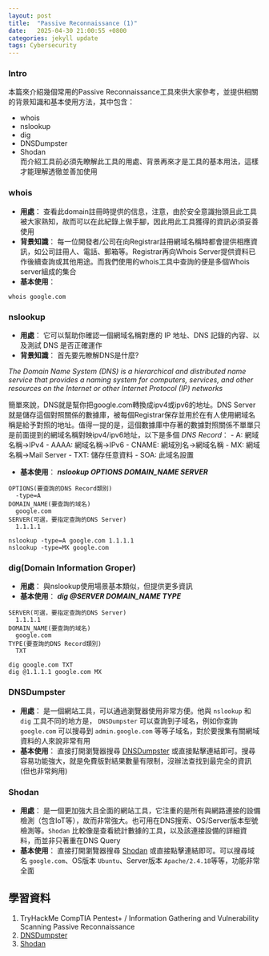 ```yaml
---
layout: post
title:  "Passive Reconnaissance (1)"
date:   2025-04-30 21:00:55 +0800
categories: jekyll update
tags: Cybersecurity
---
```

<html>
<body>
<div markdown="block" style="margin-top: 10px">
    
### Intro
本篇來介紹幾個常用的Passive Reconnaissance工具來供大家參考，並提供相關的背景知識和基本使用方法，其中包含：
- whois
- nslookup
- dig
- DNSDumpster
- Shodan  
而介紹工具前必須先瞭解此工具的用處、背景再來才是工具的基本用法，這樣才能理解透徹並善加使用  


### whois
- **用處**： 查看此domain註冊時提供的信息，注意，由於安全意識抬頭且此工具被大家熟知，故而可以在此紀錄上做手腳，因此用此工具獲得的資訊必須妥善使用
- **背景知識**： 每一位開發者/公司在向Registrar註冊網域名稱時都會提供相應資訊，如公司註冊人、電話、郵箱等。Registrar再向Whois Server提供資料已作後續查詢或其他用途。而我們使用的whois工具中查詢的便是多個Whois server組成的集合
- **基本使用**：
```
whois google.com
```

  
### nslookup
- **用處**： 它可以幫助你確認一個網域名稱對應的 IP 地址、DNS 記錄的內容、以及測試 DNS 是否正確運作
- **背景知識**： 首先要先瞭解DNS是什麼?

*The Domain Name System (DNS) is a hierarchical and distributed name service that provides a naming system for computers, services, and other resources on the Internet or other Internet Protocol (IP) networks* 
  
簡單來說，DNS就是幫你把google.com轉換成ipv4或ipv6的地址。DNS Server就是儲存這個對照關係的數據庫，被每個Registrar保存並用於在有人使用網域名稱是給予對照的地址。值得一提的是，這個數據庫中存著的數據對照關係不單單只是前面提到的網域名稱對映ipv4/ipv6地址，以下是多個 *DNS Record*：
    - A: 網域名稱->IPv4
    - AAAA: 網域名稱->IPv6
    - CNAME: 網域別名->網域名稱
    - MX: 網域名稱->Mail Server
    - TXT: 儲存任意資料
    - SOA: 此域名設置

- **基本使用**：
***nslookup OPTIONS DOMAIN_NAME SERVER***
```
OPTIONS(要查詢的DNS Record類別)
  -type=A
DOMAIN_NAME(要查詢的域名)
  google.com
SERVER(可選，要指定查詢的DNS Server)
  1.1.1.1

nslookup -type=A google.com 1.1.1.1
nslookup -type=MX google.com
```  
  

### dig(Domain Information Groper)
- **用處**： 與nslookup使用場景基本類似，但提供更多資訊
- **基本使用**：
***dig @SERVER DOMAIN_NAME TYPE***
```
SERVER(可選，要指定查詢的DNS Server)
  1.1.1.1
DOMAIN_NAME(要查詢的域名)
  google.com
TYPE(要查詢的DNS Record類別)
  TXT

dig google.com TXT
dig @1.1.1.1 google.com MX
```
 

### DNSDumpster
- **用處**： 是一個網站工具，可以通過瀏覽器使用非常方便。他與 `nslookup` 和 `dig` 工具不同的地方是， `DNSDumpster` 可以查詢到子域名，例如你查詢 `google.com` 可以搜尋到 `admin.google.com` 等等子域名，對於要搜集有關網域資料的人來說非常有用 
- **基本使用**：
直接打開瀏覽器搜尋 [DNSDumpster](https://dnsdumpster.com/) 或直接點擊連結即可。搜尋容易功能強大，就是免費版對結果數量有限制，沒辦法查找到最完全的資訊(但也非常夠用)
  
   

### Shodan
- **用處**： 是一個更加強大且全面的網站工具，它注重的是所有與網路連接的設備檢測（包含IoT等），故而非常強大。也可用在DNS搜索、OS/Server版本型號檢測等。`Shodan` 比較像是查看統計數據的工具，以及該連接設備的詳細資料，而並非只著重在DNS Query
- **基本使用**：
直接打開瀏覽器搜尋 [Shodan](https://www.shodan.io/) 或直接點擊連結即可。可以搜尋域名 `google.com`、OS版本 `Ubuntu`、Server版本 `Apache/2.4.18`等等，功能非常全面  
  
  

## 學習資料
1. TryHackMe CompTIA Pentest+ / Information Gathering and Vulnerability Scanning
Passive Reconnaissance
2. [DNSDumpster](https://dnsdumpster.com/) 
3. [Shodan](https://www.shodan.io/)

</div>
</body>
</html>

